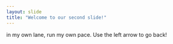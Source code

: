 ```yaml
---
layout: slide
title: "Welcome to our second slide!"
---
```

in my own lane, run my own pace.
Use the left arrow to go back!

